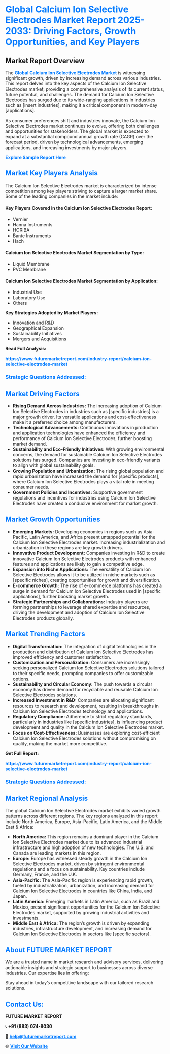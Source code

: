 <h1 style="color: #007BFF;">Global Calcium Ion Selective Electrodes Market Report 2025-2033: Driving Factors, Growth Opportunities, and Key Players</h1>

<section id="overview">
<h2>Market Report Overview</h2>
<p>The <a href="https://www.futuremarketreport.com/industry-report/calcium-ion-selective-electrodes-market" style="color: #007BFF; text-decoration: none;"><strong>Global Calcium Ion Selective Electrodes Market</strong></a> is witnessing significant growth, driven by increasing demand across various industries. This report delves into the key aspects of the Calcium Ion Selective Electrodes market, providing a comprehensive analysis of its current status, future potential, and challenges. The demand for Calcium Ion Selective Electrodes has surged due to its wide-ranging applications in industries such as [insert industries], making it a critical component in modern-day [applications].</p>
<p>As consumer preferences shift and industries innovate, the Calcium Ion Selective Electrodes market continues to evolve, offering both challenges and opportunities for stakeholders. The global market is expected to expand at a substantial compound annual growth rate (CAGR) over the forecast period, driven by technological advancements, emerging applications, and increasing investments by major players.</p>
</section>

<section id="overview">
<p><a href="https://www.futuremarketreport.com/request-sample/reportId=29462" style="color: #007BFF; text-decoration: none;"><strong>Explore Sample Report Here</strong></a></p>
</section>

<section id="key-players">
<h2 style="color: #007BFF;">Market Key Players Analysis</h2>
<p>The Calcium Ion Selective Electrodes market is characterized by intense competition among key players striving to capture a larger market share. Some of the leading companies in the market include:</p>
<h4>Key Players Covered in the Calcium Ion Selective Electrodes Report:</h4>
<ul><li>Vernier</li><li>Hanna Instruments</li><li>HORIBA</li><li>Bante Instruments</li><li>Hach</li></ul>
<h4>Calcium Ion Selective Electrodes Market Segmentation by Type:</h4>
<ul><li>Liquid Membrane</li><li>PVC Membrane</li></ul>

<h4>Calcium Ion Selective Electrodes Market Segmentation by Application:</h4>
<ul><li>Industrial Use</li><li>Laboratory Use</li><li>Others</li></ul>
<p><strong>Key Strategies Adopted by Market Players:</strong></p>
<ul>
<li>Innovation and R&D</li>
<li>Geographical Expansion</li>
<li>Sustainability Initiatives</li>
<li>Mergers and Acquisitions</li>
</ul>
</section>

<section>
<p><strong>Read Full Analysis: </strong></p><a href="https://www.futuremarketreport.com/industry-report/calcium-ion-selective-electrodes-market" style="color: #007BFF; text-decoration: none;"><strong>https://www.futuremarketreport.com/industry-report/calcium-ion-selective-electrodes-market</strong></a>
<h3 style="color: #007BFF;">Strategic Questions Addressed:</h3>
</section>

<section id="driving-factors">
<h2 style="color: #007BFF;">Market Driving Factors</h2>
<ul>
<li><strong>Rising Demand Across Industries:</strong> The increasing adoption of Calcium Ion Selective Electrodes in industries such as [specific industries] is a major growth driver. Its versatile applications and cost-effectiveness make it a preferred choice among manufacturers.</li>
<li><strong>Technological Advancements:</strong> Continuous innovations in production and application technologies have enhanced the efficiency and performance of Calcium Ion Selective Electrodes, further boosting market demand.</li>
<li><strong>Sustainability and Eco-Friendly Initiatives:</strong> With growing environmental concerns, the demand for sustainable Calcium Ion Selective Electrodes solutions has surged. Companies are investing in eco-friendly variants to align with global sustainability goals.</li>
<li><strong>Growing Population and Urbanization:</strong> The rising global population and rapid urbanization have increased the demand for [specific products], where Calcium Ion Selective Electrodes plays a vital role in meeting consumer needs.</li>
<li><strong>Government Policies and Incentives:</strong> Supportive government regulations and incentives for industries using Calcium Ion Selective Electrodes have created a conducive environment for market growth.</li>
</ul>
</section>

<section id="growth-opportunities">
<h2 style="color: #007BFF;">Market Growth Opportunities</h2>
<ul>
<li><strong>Emerging Markets:</strong> Developing economies in regions such as Asia-Pacific, Latin America, and Africa present untapped potential for the Calcium Ion Selective Electrodes market. Increasing industrialization and urbanization in these regions are key growth drivers.</li>
<li><strong>Innovative Product Development:</strong> Companies investing in R&D to create innovative Calcium Ion Selective Electrodes products with enhanced features and applications are likely to gain a competitive edge.</li>
<li><strong>Expansion into Niche Applications:</strong> The versatility of Calcium Ion Selective Electrodes allows it to be utilized in niche markets such as [specific niches], creating opportunities for growth and diversification.</li>
<li><strong>E-commerce Growth:</strong> The rise of e-commerce platforms has created a surge in demand for Calcium Ion Selective Electrodes used in [specific applications], further boosting market growth.</li>
<li><strong>Strategic Partnerships and Collaborations:</strong> Industry players are forming partnerships to leverage shared expertise and resources, driving the development and adoption of Calcium Ion Selective Electrodes products globally.</li>
</ul>
</section>

<section id="trending-factors">
<h2 style="color: #007BFF;">Market Trending Factors</h2>
<ul>
<li><strong>Digital Transformation:</strong> The integration of digital technologies in the production and distribution of Calcium Ion Selective Electrodes has improved efficiency and customer satisfaction.</li>
<li><strong>Customization and Personalization:</strong> Consumers are increasingly seeking personalized Calcium Ion Selective Electrodes solutions tailored to their specific needs, prompting companies to offer customizable options.</li>
<li><strong>Sustainability and Circular Economy:</strong> The push towards a circular economy has driven demand for recyclable and reusable Calcium Ion Selective Electrodes solutions.</li>
<li><strong>Increased Investment in R&D:</strong> Companies are allocating significant resources to research and development, resulting in breakthroughs in Calcium Ion Selective Electrodes technology and applications.</li>
<li><strong>Regulatory Compliance:</strong> Adherence to strict regulatory standards, particularly in industries like [specific industries], is influencing product development and quality in the Calcium Ion Selective Electrodes market.</li>
<li><strong>Focus on Cost-Effectiveness:</strong> Businesses are exploring cost-efficient Calcium Ion Selective Electrodes solutions without compromising on quality, making the market more competitive.</li>
</ul>
</section>

<section>
<p><strong>Get Full Report: </strong></p><a href="https://www.futuremarketreport.com/industry-report/calcium-ion-selective-electrodes-market" style="color: #007BFF; text-decoration: none;"><strong>https://www.futuremarketreport.com/industry-report/calcium-ion-selective-electrodes-market</strong></a>
<h3 style="color: #007BFF;">Strategic Questions Addressed:</h3>
</section>


<section id="regional-analysis">
<h2 style="color: #007BFF;">Market Regional Analysis</h2>
<p>The global Calcium Ion Selective Electrodes market exhibits varied growth patterns across different regions. The key regions analyzed in this report include North America, Europe, Asia-Pacific, Latin America, and the Middle East & Africa:</p>
<ul>
<li><strong>North America:</strong> This region remains a dominant player in the Calcium Ion Selective Electrodes market due to its advanced industrial infrastructure and high adoption of new technologies. The U.S. and Canada are leading markets in this region.</li>
<li><strong>Europe:</strong> Europe has witnessed steady growth in the Calcium Ion Selective Electrodes market, driven by stringent environmental regulations and a focus on sustainability. Key countries include Germany, France, and the U.K.</li>
<li><strong>Asia-Pacific:</strong> The Asia-Pacific region is experiencing rapid growth, fueled by industrialization, urbanization, and increasing demand for Calcium Ion Selective Electrodes in countries like China, India, and Japan.</li>
<li><strong>Latin America:</strong> Emerging markets in Latin America, such as Brazil and Mexico, present significant opportunities for the Calcium Ion Selective Electrodes market, supported by growing industrial activities and investments.</li>
<li><strong>Middle East & Africa:</strong> The region’s growth is driven by expanding industries, infrastructure development, and increasing demand for Calcium Ion Selective Electrodes in sectors like [specific sectors].</li>
</ul>
</section>

<footer>
<h2 style="color: #007BFF;">About FUTURE MARKET REPORT</h2>
<p>We are a trusted name in market research and advisory services, delivering actionable insights and strategic support to businesses across diverse industries. Our expertise lies in offering:</p>

<p>Stay ahead in today’s competitive landscape with our tailored research solutions.</p>

<h2 style="color: #007BFF;">Contact Us:</h2>
<p><strong>FUTURE MARKET REPORT</strong></p>
<p>📞 <strong>+91 (883) 074-8030</strong></p>
<p>📧 <strong><a href="mailto:help@futuremarketreport.com" style="color: #007BFF;">help@futuremarketreport.com</a></strong></p>
<p>🌐 <strong><a href="https://www.futuremarketreport.com/" style="color: #007BFF;">Visit Our Website</a></strong></p>
</footer>
